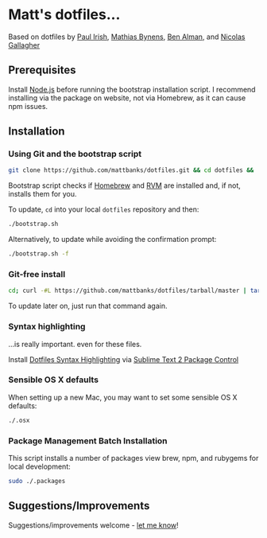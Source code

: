 # Matt's dotfiles...

Based on dotfiles by [Paul Irish](https://github.com/paulirish/dotfiles), [Mathias Bynens](https://github.com/mathiasbynens/dotfiles), [Ben Alman](https://github.com/cowboy/dotfiles), and [Nicolas Gallagher](https://github.com/necolas/dotfiles)

## Prerequisites

Install [Node.js](http://nodejs.org/) before running the bootstrap installation script. I recommend installing via the package on website, not via Homebrew, as it can cause npm issues.

## Installation

### Using Git and the bootstrap script

```bash
git clone https://github.com/mattbanks/dotfiles.git && cd dotfiles && ./bootstrap.sh
```

Bootstrap script checks if [Homebrew](http://mxcl.github.com/homebrew/) and [RVM](https://rvm.io/) are installed and, if not, installs them for you.

To update, `cd` into your local `dotfiles` repository and then:

```bash
./bootstrap.sh
```

Alternatively, to update while avoiding the confirmation prompt:

```bash
./bootstrap.sh -f
```

### Git-free install

```bash
cd; curl -#L https://github.com/mattbanks/dotfiles/tarball/master | tar -xzv --strip-components 1 --exclude={README.md,bootstrap.sh}
```

To update later on, just run that command again.

### Syntax highlighting

…is really important. even for these files.

Install [Dotfiles Syntax Highlighting](https://github.com/mattbanks/dotfiles-syntax-highlighting-st2) via [Sublime Text 2 Package Control](http://wbond.net/sublime_packages/package_control)

### Sensible OS X defaults

When setting up a new Mac, you may want to set some sensible OS X defaults:

```bash
./.osx
```

### Package Management Batch Installation

This script installs a number of packages view brew, npm, and rubygems for local development:

```bash
sudo ./.packages
```

## Suggestions/Improvements

Suggestions/improvements welcome - [let me know](https://github.com/mattbanks/dotfiles/issues)!
